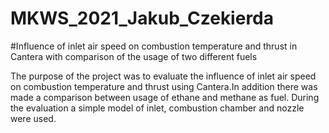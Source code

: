 # MKWS_2021_Jakub_Czekierda
#Influence of inlet air speed on combustion temperature and thrust in Cantera with comparison of the usage of two different fuels

The purpose of the project was to evaluate the influence of inlet air speed on combustion
temperature and thrust using Cantera.In addition there was made a comparison between usage of ethane and methane as fuel. During the evaluation a simple model of inlet,
combustion chamber and nozzle were used.
